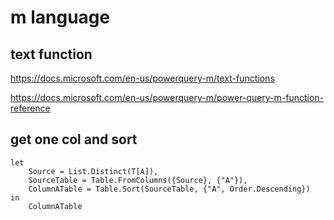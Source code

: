 # m language

## text function
https://docs.microsoft.com/en-us/powerquery-m/text-functions

https://docs.microsoft.com/en-us/powerquery-m/power-query-m-function-reference


## get one col and sort
```
let
    Source = List.Distinct(T[A]),
    SourceTable = Table.FromColumns({Source}, {"A"}),
    ColumnATable = Table.Sort(SourceTable, {"A", Order.Descending})
in
    ColumnATable
```
